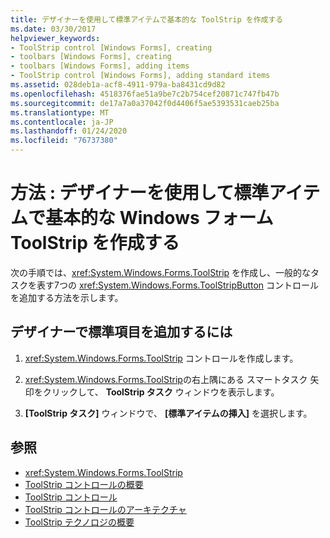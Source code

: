 ```yaml
---
title: デザイナーを使用して標準アイテムで基本的な ToolStrip を作成する
ms.date: 03/30/2017
helpviewer_keywords:
- ToolStrip control [Windows Forms], creating
- toolbars [Windows Forms], creating
- toolbars [Windows Forms], adding items
- ToolStrip control [Windows Forms], adding standard items
ms.assetid: 028deb1a-acf8-4911-979a-ba8431cd9d82
ms.openlocfilehash: 4518376fae51a9be7c2b754cef20871c747fb47b
ms.sourcegitcommit: de17a7a0a37042f0d4406f5ae5393531caeb25ba
ms.translationtype: MT
ms.contentlocale: ja-JP
ms.lasthandoff: 01/24/2020
ms.locfileid: "76737380"
---
```

# <a name="how-to-create-a-basic-windows-forms-toolstrip-with-standard-items-using-the-designer"></a>方法 : デザイナーを使用して標準アイテムで基本的な Windows フォーム ToolStrip を作成する
次の手順では、<xref:System.Windows.Forms.ToolStrip> を作成し、一般的なタスクを表す7つの <xref:System.Windows.Forms.ToolStripButton> コントロールを追加する方法を示します。

## <a name="to-add-standard-items-in-the-designer"></a>デザイナーで標準項目を追加するには

1. <xref:System.Windows.Forms.ToolStrip> コントロールを作成します。

2. <xref:System.Windows.Forms.ToolStrip>の右上隅にある スマートタスク 矢印をクリックして、 **ToolStrip タスク** ウィンドウを表示します。

3. **[ToolStrip タスク]** ウィンドウで、 **[標準アイテムの挿入]** を選択します。

## <a name="see-also"></a>参照

- <xref:System.Windows.Forms.ToolStrip>
- [ToolStrip コントロールの概要](toolstrip-control-overview-windows-forms.md)
- [ToolStrip コントロール](toolstrip-control-windows-forms.md)
- [ToolStrip コントロールのアーキテクチャ](toolstrip-control-architecture.md)
- [ToolStrip テクノロジの概要](toolstrip-technology-summary.md)
